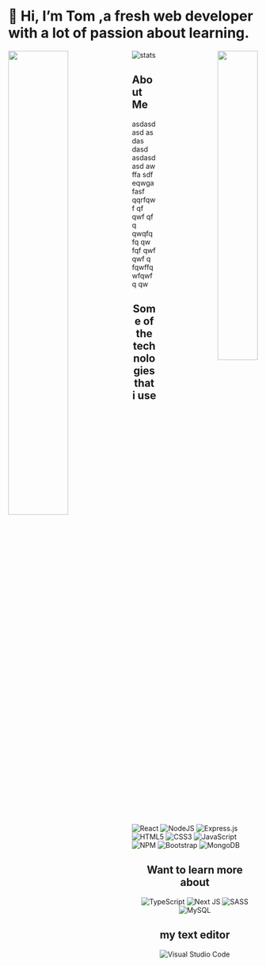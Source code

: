 
# 👋 Hi, I’m Tom ,a fresh web developer with a lot of passion about learning.

<div align="right"  >
  
  
  <img align='right' width="40%" src="https://media.giphy.com/media/M9gbBd9nbDrOTu1Mqx/giphy.gif"></img>
  
</div


<div>
  
<img align='left' width="49%" src="https://github-readme-stats.vercel.app/api/top-langs/?username=trousiakis&layout=compact"></img>

</div>

<div align="left" >
  
![stats](https://github-readme-stats.vercel.app/api?username=trousiakis&show_icons=true&theme=radical)
  
</div>


## About Me
asdasdasd as das dasd asdasd asd aw ffa sdf eqwgafasf qqrfqwf qf qwf qf q qwqfq fq qw fqf qwf qwf q fqwffqwfqwfq qw





<h2 align='center'>Some of the technologies that i use</h2>

![React](https://img.shields.io/badge/react-%2320232a.svg?style=for-the-badge&logo=react&logoColor=%2361DAFB)
![NodeJS](https://img.shields.io/badge/node.js-6DA55F?style=for-the-badge&logo=node.js&logoColor=white)
![Express.js](https://img.shields.io/badge/express.js-%23404d59.svg?style=for-the-badge&logo=express&logoColor=%2361DAFB)
![HTML5](https://img.shields.io/badge/html5-%23E34F26.svg?style=for-the-badge&logo=html5&logoColor=white)
![CSS3](https://img.shields.io/badge/css3-%231572B6.svg?style=for-the-badge&logo=css3&logoColor=white)
![JavaScript](https://img.shields.io/badge/javascript-%23323330.svg?style=for-the-badge&logo=javascript&logoColor=%23F7DF1E)
![NPM](https://img.shields.io/badge/NPM-%23000000.svg?style=for-the-badge&logo=npm&logoColor=white)
![Bootstrap](https://img.shields.io/badge/bootstrap-%23563D7C.svg?style=for-the-badge&logo=bootstrap&logoColor=white)
![MongoDB](https://img.shields.io/badge/MongoDB-%234ea94b.svg?style=for-the-badge&logo=mongodb&logoColor=white)






<h2 align='center'>Want to learn more about</h2>
<div align='center'>

![TypeScript](https://img.shields.io/badge/typescript-%23007ACC.svg?style=for-the-badge&logo=typescript&logoColor=white)
![Next JS](https://img.shields.io/badge/Next-black?style=for-the-badge&logo=next.js&logoColor=white)
![SASS](https://img.shields.io/badge/SASS-hotpink.svg?style=for-the-badge&logo=SASS&logoColor=white)
![MySQL](https://img.shields.io/badge/mysql-%2300f.svg?style=for-the-badge&logo=mysql&logoColor=white)

</div>



<h2 align='center'>my text editor</h2>
<div align='center'>

![Visual Studio Code](https://img.shields.io/badge/Visual%20Studio%20Code-0078d7.svg?style=for-the-badge&logo=visual-studio-code&logoColor=white)

</div>


